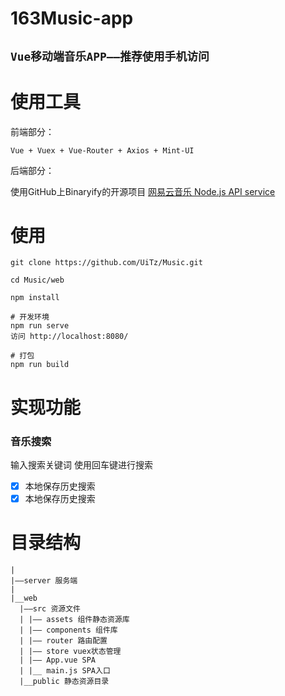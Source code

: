 # 163Music-app

## `Vue移动端音乐APP——推荐使用手机访问`

# 使用工具

前端部分：

    Vue + Vuex + Vue-Router + Axios + Mint-UI

后端部分：

使用GitHub上Binaryify的开源项目
[网易云音乐 Node.js API service](https://github.com/Binaryify/NeteaseCloudMusicApi)

# 使用

```npm
git clone https://github.com/UiTz/Music.git

cd Music/web

npm install 

# 开发环境
npm run serve
访问 http://localhost:8080/

# 打包
npm run build
```


# 实现功能

### 音乐搜索

输入搜索关键词 使用回车键进行搜索

- [x] 本地保存历史搜索
- [x] 本地保存历史搜索

# 目录结构

```
|
|——server 服务端
|
|__web 
  |——src 资源文件
  | |—— assets 组件静态资源库
  | |—— components 组件库
  | |—— router 路由配置
  | |—— store vuex状态管理
  | |—— App.vue SPA
  | |__ main.js SPA入口
  |__public 静态资源目录
```
